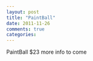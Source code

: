```yaml
---
layout: post
title: "PaintBall"
date: 2011-11-26
comments: true
categories: 
---
```


PaintBall $23 more info to come
